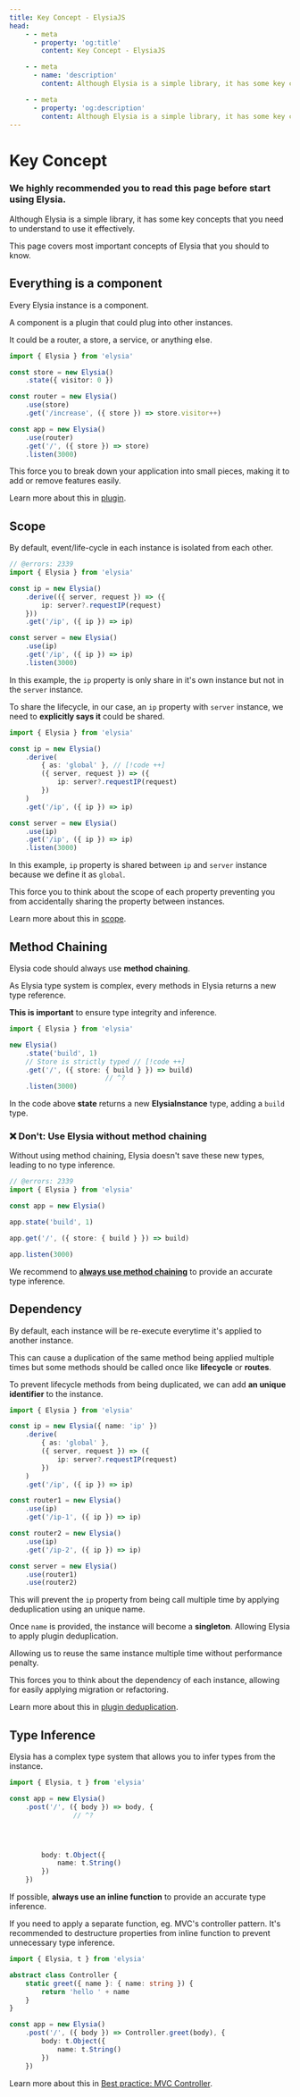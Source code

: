 ```yaml
---
title: Key Concept - ElysiaJS
head:
    - - meta
      - property: 'og:title'
        content: Key Concept - ElysiaJS

    - - meta
      - name: 'description'
        content: Although Elysia is a simple library, it has some key concepts that you need to understand to use it effectively. This page will guide you through the key concepts of ElysiaJS.

    - - meta
      - property: 'og:description'
        content: Although Elysia is a simple library, it has some key concepts that you need to understand to use it effectively. This page will guide you through the key concepts of ElysiaJS.
---
```


# Key Concept

### We __highly recommended__ you to read this page before start using Elysia.

Although Elysia is a simple library, it has some key concepts that you need to understand to use it effectively.

This page covers most important concepts of Elysia that you should to know.

## Everything is a component

Every Elysia instance is a component.

A component is a plugin that could plug into other instances.

It could be a router, a store, a service, or anything else.

```ts twoslash
import { Elysia } from 'elysia'

const store = new Elysia()
	.state({ visitor: 0 })

const router = new Elysia()
	.use(store)
	.get('/increase', ({ store }) => store.visitor++)

const app = new Elysia()
	.use(router)
	.get('/', ({ store }) => store)
	.listen(3000)
```

This force you to break down your application into small pieces, making it to add or remove features easily.

Learn more about this in [plugin](/essential/plugin.html).

## Scope
By default, event/life-cycle in each instance is isolated from each other.

```ts twoslash
// @errors: 2339
import { Elysia } from 'elysia'

const ip = new Elysia()
	.derive(({ server, request }) => ({
		ip: server?.requestIP(request)
	}))
	.get('/ip', ({ ip }) => ip)

const server = new Elysia()
	.use(ip)
	.get('/ip', ({ ip }) => ip)
	.listen(3000)
```

In this example, the `ip` property is only share in it's own instance but not in the `server` instance.

To share the lifecycle, in our case, an `ip` property with `server` instance, we need to **explicitly says it** could be shared.

```ts twoslash
import { Elysia } from 'elysia'

const ip = new Elysia()
	.derive(
		{ as: 'global' }, // [!code ++]
		({ server, request }) => ({
			ip: server?.requestIP(request)
		})
	)
	.get('/ip', ({ ip }) => ip)

const server = new Elysia()
	.use(ip)
	.get('/ip', ({ ip }) => ip)
	.listen(3000)
```

In this example, `ip` property is shared between `ip` and `server` instance because we define it as `global`.

This force you to think about the scope of each property preventing you from accidentally sharing the property between instances.

Learn more about this in [scope](/essential/plugin.html#scope).

## Method Chaining
Elysia code should always use **method chaining**.

As Elysia type system is complex, every methods in Elysia returns a new type reference.

**This is important** to ensure type integrity and inference.

```typescript twoslash
import { Elysia } from 'elysia'

new Elysia()
    .state('build', 1)
    // Store is strictly typed // [!code ++]
    .get('/', ({ store: { build } }) => build)
                        // ^?
    .listen(3000)
```

In the code above **state** returns a new **ElysiaInstance** type, adding a `build` type.

### ❌ Don't: Use Elysia without method chaining
Without using method chaining, Elysia doesn't save these new types, leading to no type inference.

```typescript twoslash
// @errors: 2339
import { Elysia } from 'elysia'

const app = new Elysia()

app.state('build', 1)

app.get('/', ({ store: { build } }) => build)

app.listen(3000)
```

We recommend to <u>**always use method chaining**</u> to provide an accurate type inference.

## Dependency
By default, each instance will be re-execute everytime it's applied to another instance.

This can cause a duplication of the same method being applied multiple times but some methods should be called once like **lifecycle** or **routes**.

To prevent lifecycle methods from being duplicated, we can add **an unique identifier** to the instance.

```ts twoslash
import { Elysia } from 'elysia'

const ip = new Elysia({ name: 'ip' })
	.derive(
		{ as: 'global' },
		({ server, request }) => ({
			ip: server?.requestIP(request)
		})
	)
	.get('/ip', ({ ip }) => ip)

const router1 = new Elysia()
	.use(ip)
	.get('/ip-1', ({ ip }) => ip)

const router2 = new Elysia()
	.use(ip)
	.get('/ip-2', ({ ip }) => ip)

const server = new Elysia()
	.use(router1)
	.use(router2)
```

This will prevent the `ip` property from being call multiple time by applying deduplication using an unique name.

Once `name` is provided, the instance will become a **singleton**. Allowing Elysia to apply plugin deduplication.

Allowing us to reuse the same instance multiple time without performance penalty.

This forces you to think about the dependency of each instance, allowing for easily applying migration or refactoring.

Learn more about this in [plugin deduplication](/essential/plugin.html#plugin-deduplication).

## Type Inference
Elysia has a complex type system that allows you to infer types from the instance.

```ts twoslash
import { Elysia, t } from 'elysia'

const app = new Elysia()
	.post('/', ({ body }) => body, {
                // ^?




		body: t.Object({
			name: t.String()
		})
	})
```

If possible, **always use an inline function** to provide an accurate type inference.

If you need to apply a separate function, eg. MVC's controller pattern. It's recommended to destructure properties from inline function to prevent unnecessary type inference.

```ts twoslash
import { Elysia, t } from 'elysia'

abstract class Controller {
	static greet({ name }: { name: string }) {
		return 'hello ' + name
	}
}

const app = new Elysia()
	.post('/', ({ body }) => Controller.greet(body), {
		body: t.Object({
			name: t.String()
		})
	})
```

Learn more about this in [Best practice: MVC Controller](/essential/best-practice.html#controller).
